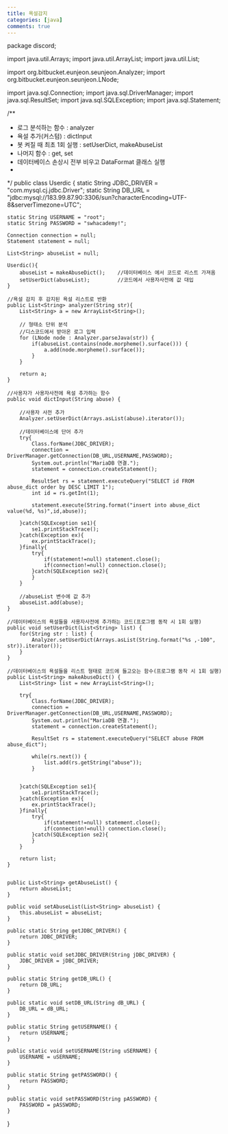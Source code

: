 ```yaml
---
title: 욕설감지
categories: [java]
comments: true
---
```


package discord;

import java.util.Arrays;
import java.util.ArrayList;
import java.util.List;

import org.bitbucket.eunjeon.seunjeon.Analyzer;
import org.bitbucket.eunjeon.seunjeon.LNode;

import java.sql.Connection;
import java.sql.DriverManager;
import java.sql.ResultSet;
import java.sql.SQLException;
import java.sql.Statement;

/**
 * 로그 분석하는 함수 : analyzer
 * 욕설 추가(커스텀) : dictInput
 * 봇 켜질 때 최초 1회 실행 : setUserDict, makeAbuseList
 * 나머지 함수 : get, set
 * 데이터베이스 손상시 전부 비우고 DataFormat 클래스 실행
 *
 */
public class Userdic {
	static String JDBC_DRIVER = "com.mysql.cj.jdbc.Driver";
	static String DB_URL = "jdbc:mysql://183.99.87.90:3306/sun?characterEncoding=UTF-8&serverTimezone=UTC";

	static String USERNAME = "root";
	static String PASSWORD = "swhacademy!";
	
	Connection connection = null;
	Statement statement = null;
	
	List<String> abuseList = null;
	
	Userdic(){
		abuseList = makeAbuseDict();	//데이터베이스 에서 코드로 리스트 가져옴
		setUserDict(abuseList);			//코드에서 사용자사전에 값 대입
	}
	
	//욕설 감지 후 감지된 욕설 리스트로 반환
	public List<String> analyzer(String str){
		List<String> a = new ArrayList<String>();
		
		// 형태소 단위 분석
		//디스코드에서 받아온 로그 입력
		for (LNode node : Analyzer.parseJava(str)) {
			if(abuseList.contains(node.morpheme().surface())) {
				a.add(node.morpheme().surface());
			}
		}
		
		return a;
	}

	//사용자가 사용자사전에 욕설 추가하는 함수
	public void dictInput(String abuse) {

		//사용자 사전 추가
		Analyzer.setUserDict(Arrays.asList(abuse).iterator());

		//데이터베이스에 단어 추가
		try{
			Class.forName(JDBC_DRIVER);
			connection = DriverManager.getConnection(DB_URL,USERNAME,PASSWORD);
			System.out.println("MariaDB 연결.");
			statement = connection.createStatement();

			ResultSet rs = statement.executeQuery("SELECT id FROM abuse_dict order by DESC LIMIT 1");
			int id = rs.getInt(1);

			statement.execute(String.format("insert into abuse_dict value(%d, %s)",id,abuse));

		}catch(SQLException se1){
			se1.printStackTrace();
		}catch(Exception ex){
			ex.printStackTrace();
		}finally{
			try{
				if(statement!=null) statement.close();
				if(connection!=null) connection.close();
			}catch(SQLException se2){
			}
		}
		
		//abuseList 변수에 값 추가
		abuseList.add(abuse);
	}

	//데이터베이스의 욕설들을 사용자사전에 추가하는 코드(프로그램 동작 시 1회 실행)
	public void setUserDict(List<String> list) {
		for(String str : list) {
			Analyzer.setUserDict(Arrays.asList(String.format("%s ,-100", str)).iterator());
		}
	}

	//데이터베이스의 욕설들을 리스트 형태로 코드에 들고오는 함수(프로그램 동작 시 1회 실행)
	public List<String> makeAbuseDict() {
		List<String> list = new ArrayList<String>();

		try{
			Class.forName(JDBC_DRIVER);
			connection = DriverManager.getConnection(DB_URL,USERNAME,PASSWORD);
			System.out.println("MariaDB 연결.");
			statement = connection.createStatement();

			ResultSet rs = statement.executeQuery("SELECT abuse FROM abuse_dict");

			while(rs.next()) {
				list.add(rs.getString("abuse"));
			}


		}catch(SQLException se1){
			se1.printStackTrace();
		}catch(Exception ex){
			ex.printStackTrace();
		}finally{
			try{
				if(statement!=null) statement.close();
				if(connection!=null) connection.close();
			}catch(SQLException se2){
			}
		}

		return list;
	}

	
	public List<String> getAbuseList() {
		return abuseList;
	}

	public void setAbuseList(List<String> abuseList) {
		this.abuseList = abuseList;
	}

	public static String getJDBC_DRIVER() {
		return JDBC_DRIVER;
	}
	
	public static void setJDBC_DRIVER(String jDBC_DRIVER) {
		JDBC_DRIVER = jDBC_DRIVER;
	}
	
	public static String getDB_URL() {
		return DB_URL;
	}

	public static void setDB_URL(String dB_URL) {
		DB_URL = dB_URL;
	}

	public static String getUSERNAME() {
		return USERNAME;
	}

	public static void setUSERNAME(String uSERNAME) {
		USERNAME = uSERNAME;
	}

	public static String getPASSWORD() {
		return PASSWORD;
	}
	
	public static void setPASSWORD(String pASSWORD) {
		PASSWORD = pASSWORD;
	}
}
